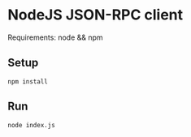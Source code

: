 # NodeJS JSON-RPC client

Requirements: node && npm

## Setup

```
npm install
```

## Run

```
node index.js
```

